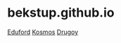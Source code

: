 # bekstup.github.io

[Eduford](https://bekstup.github.io/webproject/)
[Kosmos](https://bekstup.github.io/kosmos/)
[Drugoy](https://bekstup.github.io/drugoy/)

